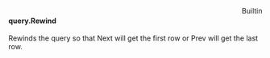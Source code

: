 <div style="float:right"><span class="builtin">Builtin</span></div>

#### query.Rewind

Rewinds the query so that Next will get the first row or Prev will get the last row.
